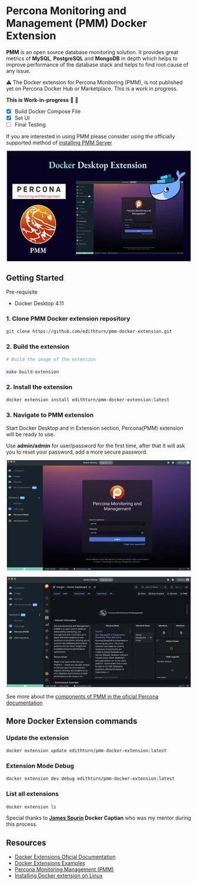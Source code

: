 # Percona Monitoring and Management (PMM) Docker Extension

**PMM** is an open source database monitoring solution. It provides great metrics of **MySQL**, **PostgreSQL** and **MongoDB** in depth which helps to improve performance of the database stack and helps to find root cause of any issue.

⚠️ The Docker extension for Percona Monitoring (PMM), is not published yet on Percona Docker Hub or Marketplace. This is a work in progress.

**This is Work-in-progress** 🚧 🚜

- [x] Build Docker Compose File
- [x] Set UI
- [ ] Final Testing

If you are interested in using PMM please consider using the officially supported method of [installing PMM Server](https://docs.percona.com/percona-monitoring-and-management/setting-up/index.html)

<p align="center">
    <img width="500" height="300" src="img/intro-pmm-docker-extension.png">
</p>

## Getting Started

Pre-requisite

- Docker Desktop 4.11

### 1. Clone PMM Docker extension repository

```bash
git clone https://github.com/edithturn/pmm-docker-extension.git
```

### 2. Build the extension

```bash
# Build the image of the extension

make build-extension
```

### 2. Install the extension

```bash
docker extension install edithturn/pmm-docker-extension:latest
```

### 3. Navigate to PMM extension

Start Docker Desktop and in Extension section, Percona(PMM) extension will be ready to use.

Use **admin/admin** for user/password for the first time, after that It will ask you to reset your password, add a more secure password.

<p align="center">
    <img width="500" height="300" src="img/pmm-login-dashboard.png">
</p>

<p align="center">
    <img width="500" height="300" src="img/pmm-dashboard.png">
</p>

See more about the [components of PMM in the oficial Percona documentation](https://docs.percona.com/percona-monitoring-and-management/details/interface.html)

## More Docker Extension commands

### Update the extension

```bash
docker extension update edithturn/pmm-docker-extension:latest
```

### Extension Mode Debug

```bash
docker extension dev debug edithturn/pmm-docker-extension:latest
```

### List all extensions

```bash
docker extension ls
```

Special thanks to
**[James Spurin](https://github.com/spurin) Docker Captian** who was my mentor during this process.

## Resources

- [Docker Extensions Oficial Documentation](https://www.docker.com/products/extensions/)
- [Docker Extensions Examples](https://github.com/docker/extensions-sdk.git)
- [Percona Monitoring Management (PMM)](https://www.percona.com/software/database-tools/percona-monitoring-and-management)
- [Installing Docker extension on Linux](https://www.youtube.com/watch?v=rGq4vYrtHSY)
